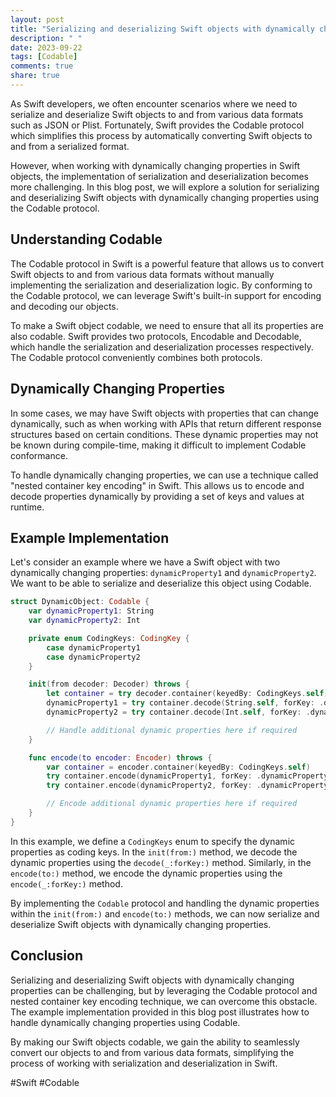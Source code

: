 ```yaml
---
layout: post
title: "Serializing and deserializing Swift objects with dynamically changing properties using Codable"
description: " "
date: 2023-09-22
tags: [Codable]
comments: true
share: true
---
```


As Swift developers, we often encounter scenarios where we need to serialize and deserialize Swift objects to and from various data formats such as JSON or Plist. Fortunately, Swift provides the Codable protocol which simplifies this process by automatically converting Swift objects to and from a serialized format.

However, when working with dynamically changing properties in Swift objects, the implementation of serialization and deserialization becomes more challenging. In this blog post, we will explore a solution for serializing and deserializing Swift objects with dynamically changing properties using the Codable protocol.

## Understanding Codable

The Codable protocol in Swift is a powerful feature that allows us to convert Swift objects to and from various data formats without manually implementing the serialization and deserialization logic. By conforming to the Codable protocol, we can leverage Swift's built-in support for encoding and decoding our objects.

To make a Swift object codable, we need to ensure that all its properties are also codable. Swift provides two protocols, Encodable and Decodable, which handle the serialization and deserialization processes respectively. The Codable protocol conveniently combines both protocols.

## Dynamically Changing Properties

In some cases, we may have Swift objects with properties that can change dynamically, such as when working with APIs that return different response structures based on certain conditions. These dynamic properties may not be known during compile-time, making it difficult to implement Codable conformance.

To handle dynamically changing properties, we can use a technique called "nested container key encoding" in Swift. This allows us to encode and decode properties dynamically by providing a set of keys and values at runtime.

## Example Implementation

Let's consider an example where we have a Swift object with two dynamically changing properties: `dynamicProperty1` and `dynamicProperty2`. We want to be able to serialize and deserialize this object using Codable.

```swift
struct DynamicObject: Codable {
    var dynamicProperty1: String
    var dynamicProperty2: Int

    private enum CodingKeys: CodingKey {
        case dynamicProperty1
        case dynamicProperty2
    }

    init(from decoder: Decoder) throws {
        let container = try decoder.container(keyedBy: CodingKeys.self)
        dynamicProperty1 = try container.decode(String.self, forKey: .dynamicProperty1)
        dynamicProperty2 = try container.decode(Int.self, forKey: .dynamicProperty2)

        // Handle additional dynamic properties here if required
    }

    func encode(to encoder: Encoder) throws {
        var container = encoder.container(keyedBy: CodingKeys.self)
        try container.encode(dynamicProperty1, forKey: .dynamicProperty1)
        try container.encode(dynamicProperty2, forKey: .dynamicProperty2)

        // Encode additional dynamic properties here if required
    }
}
```

In this example, we define a `CodingKeys` enum to specify the dynamic properties as coding keys. In the `init(from:)` method, we decode the dynamic properties using the `decode(_:forKey:)` method. Similarly, in the `encode(to:)` method, we encode the dynamic properties using the `encode(_:forKey:)` method.

By implementing the `Codable` protocol and handling the dynamic properties within the `init(from:)` and `encode(to:)` methods, we can now serialize and deserialize Swift objects with dynamically changing properties.

## Conclusion

Serializing and deserializing Swift objects with dynamically changing properties can be challenging, but by leveraging the Codable protocol and nested container key encoding technique, we can overcome this obstacle. The example implementation provided in this blog post illustrates how to handle dynamically changing properties using Codable.

By making our Swift objects codable, we gain the ability to seamlessly convert our objects to and from various data formats, simplifying the process of working with serialization and deserialization in Swift.

#Swift #Codable